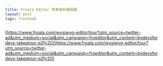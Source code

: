 ```yaml
---
title: Froala Editor 带表格的编辑器
layout: post
tags: frontend
---
```


[https://www.froala.com/wysiwyg-editor/tour?utm_source=twitter-ad&utm_medium=social&utm_campaign=froeditor&utm_content=bydevsfordevs-takeatour-q2fy20](https://www.froala.com/wysiwyg-editor/tour?utm_source=twitter-ad&utm_medium=social&utm_campaign=froeditor&utm_content=bydevsfordevs-takeatour-q2fy20)
